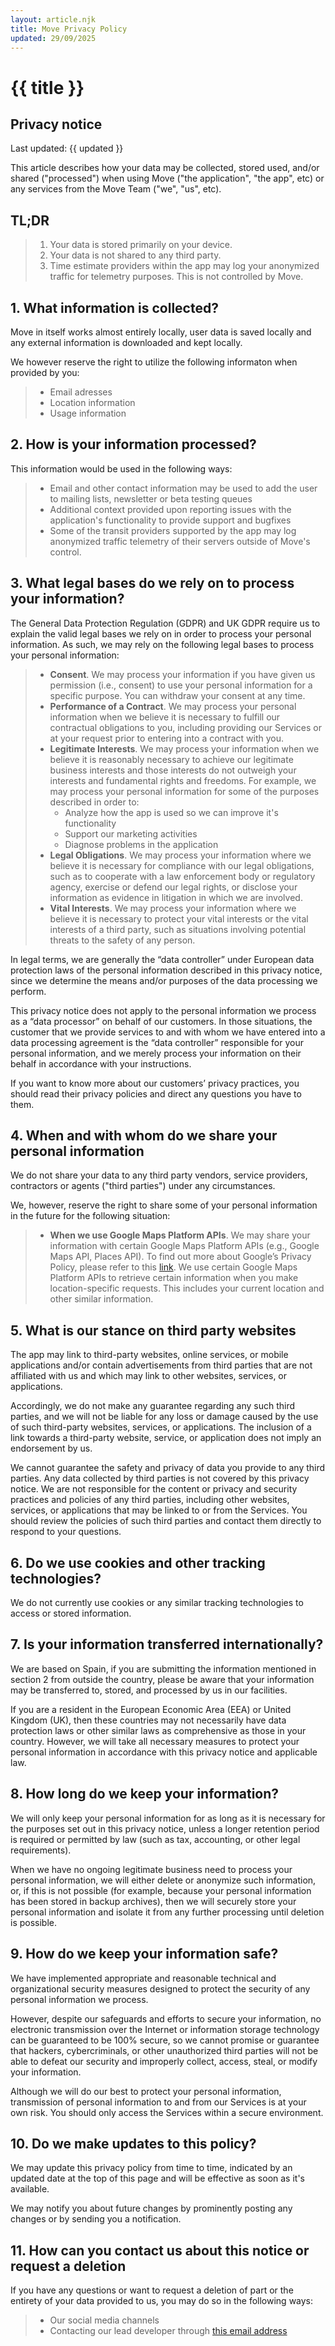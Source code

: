 ```yaml
---
layout: article.njk
title: Move Privacy Policy
updated: 29/09/2025
---
```


# {{ title }}

## Privacy notice

Last updated: {{ updated }}

This article describes how your data may be collected, stored used, and/or shared ("processed") when using Move ("the application", "the app", etc) or any services from the Move Team ("we", "us", etc).

## TL;DR

> 1. Your data is stored primarily on your device.
> 2. Your data is not shared to any third party.
> 3. Time estimate providers within the app may log your anonymized traffic for telemetry purposes. This is not controlled by Move.

## 1. What information is collected?
Move in itself works almost entirely locally, user data is saved locally and any external information is downloaded and kept locally.

We however reserve the right to utilize the following informaton when provided by you:

> - Email adresses
> - Location information
> - Usage information

## 2. How is your information processed?

This information would be used in the following ways:

> - Email and other contact information may be used to add the user to mailing lists, newsletter or beta testing queues
> - Additional context provided upon reporting issues with the application's functionality to provide support and bugfixes
> - Some of the transit providers supported by the app may log anonymized traffic telemetry of their servers outside of Move's control.

## 3. What legal bases do we rely on to process your information?

The General Data Protection Regulation (GDPR) and UK GDPR require us to explain the valid legal bases we rely on in order to process your personal information. As such, we may rely on the following legal bases to process your personal information:

> - **Consent**. We may process your information if you have given us permission (i.e., consent) to use your personal information for a specific purpose. You can withdraw your consent at any time.
> - **Performance of a Contract**. We may process your personal information when we believe it is necessary to fulfill our contractual obligations to you, including providing our Services or at your request prior to entering into a contract with you.
> - **Legitimate Interests**. We may process your information when we believe it is reasonably necessary to achieve our legitimate business interests and those interests do not outweigh your interests and fundamental rights and freedoms. For example, we may process your personal information for some of the purposes described in order to: 
>    - Analyze how the app is used so we can improve it's functionality
>    - Support our marketing activities
>    - Diagnose problems in the application
> - **Legal Obligations**. We may process your information where we believe it is necessary for compliance with our legal obligations, such as to cooperate with a law enforcement body or regulatory agency, exercise or defend our legal rights, or disclose your information as evidence in litigation in which we are involved.
> - **Vital Interests**. We may process your information where we believe it is necessary to protect your vital interests or the vital interests of a third party, such as situations involving potential threats to the safety of any person.

In legal terms, we are generally the “data controller” under European data protection laws of the personal information described in this privacy notice, since we determine the means and/or purposes of the data processing we perform.

This privacy notice does not apply to the personal information we process as a “data processor” on behalf of our customers. In those situations, the customer that we provide services to and with whom we have entered into a data processing agreement is the “data controller” responsible for your personal information, and we merely process your information on their behalf in accordance with your instructions.

If you want to know more about our customers’ privacy practices, you should read their privacy policies and direct any questions you have to them.

## 4. When and with whom do we share your personal information

We do not share your data to any third party vendors, service providers, contractors or agents ("third parties") under any circumstances.

We, however, reserve the right to share some of your personal information in the future for the following situation:

> - **When we use Google Maps Platform APIs**. We may share your information with certain Google Maps Platform APIs (e.g., Google Maps API, Places API). To find out more about Google’s Privacy Policy, please refer to this [link](https://policies.google.com/privacy). We use certain Google Maps Platform APIs to retrieve certain information when you make location-specific requests. This includes your current location and other similar information.

 ## 5. What is our stance on third party websites

The app may link to third-party websites, online services, or mobile applications and/or contain advertisements from third parties that are not affiliated with us and which may link to other websites, services, or applications.

Accordingly, we do not make any guarantee regarding any such third parties, and we will not be liable for any loss or damage caused by the use of such third-party websites, services, or applications. The inclusion of a link towards a third-party website, service, or application does not imply an endorsement by us.

We cannot guarantee the safety and privacy of data you provide to any third parties. Any data collected by third parties is not covered by this privacy notice. We are not responsible for the content or privacy and security practices and policies of any third parties, including other websites, services, or applications that may be linked to or from the Services. You should review the policies of such third parties and contact them directly to respond to your questions.

## 6. Do we use cookies and other tracking technologies?

We do not currently use cookies or any similar tracking technologies to access or stored information.

## 7. Is your information transferred internationally?

We are based on Spain, if you are submitting the information mentioned in section 2 from outside the country, please be aware that your information may be transferred to, stored, and processed by us in our facilities.

If you are a resident in the European Economic Area (EEA) or United Kingdom (UK), then these countries may not necessarily have data protection laws or other similar laws as comprehensive as those in your country. However, we will take all necessary measures to protect your personal information in accordance with this privacy notice and applicable law.

## 8. How long do we keep your information?

We will only keep your personal information for as long as it is necessary for the purposes set out in this privacy notice, unless a longer retention period is required or permitted by law (such as tax, accounting, or other legal requirements).

When we have no ongoing legitimate business need to process your personal information, we will either delete or anonymize such information, or, if this is not possible (for example, because your personal information has been stored in backup archives), then we will securely store your personal information and isolate it from any further processing until deletion is possible.

## 9. How do we keep your information safe?

We have implemented appropriate and reasonable technical and organizational security measures designed to protect the security of any personal information we process.

However, despite our safeguards and efforts to secure your information, no electronic transmission over the Internet or information storage technology can be guaranteed to be 100% secure, so we cannot promise or guarantee that hackers, cybercriminals, or other unauthorized third parties will not be able to defeat our security and improperly collect, access, steal, or modify your information.

Although we will do our best to protect your personal information, transmission of personal information to and from our Services is at your own risk. You should only access the Services within a secure environment.

## 10. Do we make updates to this policy?

We may update this privacy policy from time to time, indicated by an updated date at the top of this page and will be effective as soon as it's available.

We may notify you about future changes by prominently posting any changes or by sending you a notification.

## 11. How can you contact us about this notice or request a deletion

If you have any questions or want to request a deletion of part or the entirety of your data provided to us, you may do so in the following ways:

> - Our social media channels
> - Contacting our lead developer through [this email address](mailto:zazaguichi@outlook.com)

